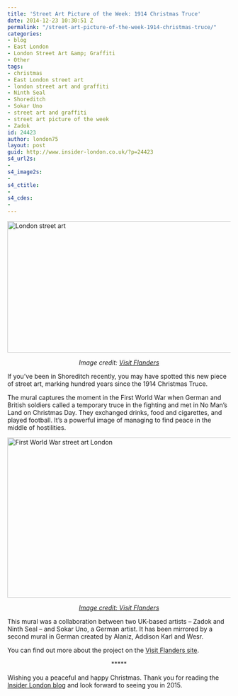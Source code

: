 ```yaml
---
title: 'Street Art Picture of the Week: 1914 Christmas Truce'
date: 2014-12-23 10:30:51 Z
permalink: "/street-art-picture-of-the-week-1914-christmas-truce/"
categories:
- blog
- East London
- London Street Art &amp; Graffiti
- Other
tags:
- christmas
- East London street art
- london street art and graffiti
- Ninth Seal
- Shoreditch
- Sokar Uno
- street art and graffiti
- street art picture of the week
- Zadok
id: 24423
author: london75
layout: post
guid: http://www.insider-london.co.uk/?p=24423
s4_url2s:
- 
s4_image2s:
- 
s4_ctitle:
- 
s4_cdes:
- 
---
```


<img class="aligncenter wp-image-24427 size-full" src="/wp-content/uploads/2014/12/Flanders_mini.jpg" alt="London street art" width="569" height="297" />

<p style="text-align: center;">
  <em>Image credit: <a href="http://www.visitflanders.co.uk/discover/flanders-fields-/the-christmas-truce-in-flanders-fields/" target="_blank">Visit Flanders</a></em>
</p>

<p style="text-align: left;">
  If you&#8217;ve been in Shoreditch recently, you may have spotted this new piece of street art, marking hundred years since the 1914 Christmas Truce.
</p>

<p style="text-align: left;">
  The mural captures the moment in the First World War when German and British soldiers called a temporary truce in the fighting and met in No Man&#8217;s Land on Christmas Day. They exchanged drinks, food and cigarettes, and played football. It&#8217;s a powerful image of managing to find peace in the middle of hostilities.
</p>

<img class="aligncenter wp-image-24428 size-full" src="/wp-content/uploads/2014/12/First-World-War-street-art-London.jpg" alt="First World War street art London" width="569" height="362" />

<p style="text-align: center;">
  <em><a href="http://www.visitflanders.co.uk/discover/flanders-fields-/the-christmas-truce-in-flanders-fields/" target="_blank">Image credit: Visit Flanders</a></em>
</p>

This mural was a collaboration between two UK-based artists &#8211; Zadok and Ninth Seal &#8211; and Sokar Uno, a German artist. It has been mirrored by a second mural in German created by Alaniz, Addison Karl and Wesr.

You can find out more about the project on the <a href="http://www.visitflanders.co.uk/discover/flanders-fields-/the-christmas-truce-in-flanders-fields/" target="_blank">Visit Flanders site</a>.

<p style="text-align: center;">
  *****
</p>

Wishing you a peaceful and happy Christmas. Thank you for reading the <a href="http://www.insider-london.co.uk/blog/" target="_blank">Insider London blog</a> and look forward to seeing you in 2015.